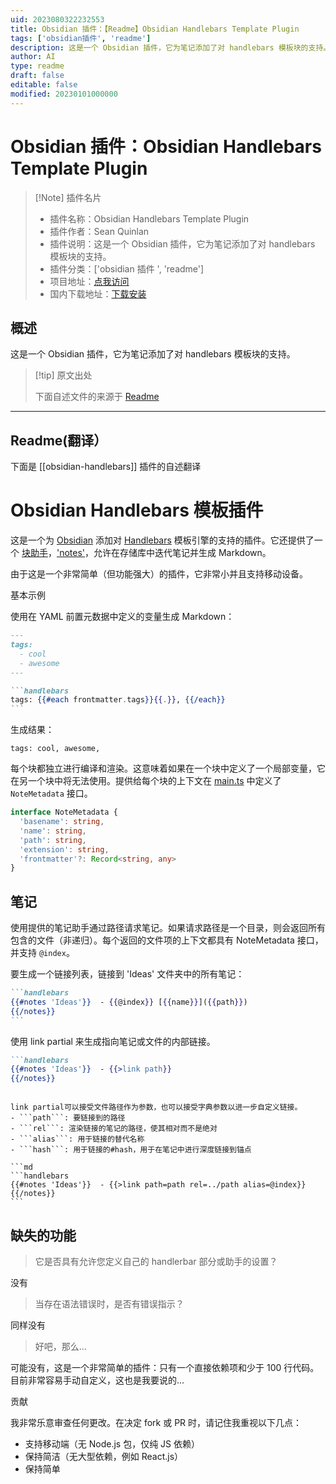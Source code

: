 ```yaml
---
uid: 2023080322232553
title: Obsidian 插件：【Readme】Obsidian Handlebars Template Plugin
tags: ['obsidian插件', 'readme']
description: 这是一个 Obsidian 插件，它为笔记添加了对 handlebars 模板块的支持。
author: AI
type: readme
draft: false
editable: false
modified: 20230101000000
---
```


# Obsidian 插件：Obsidian Handlebars Template Plugin

> [!Note] 插件名片
> - 插件名称：Obsidian Handlebars Template Plugin
> - 插件作者：Sean Quinlan
> - 插件说明：这是一个 Obsidian 插件，它为笔记添加了对 handlebars 模板块的支持。
> - 插件分类：['obsidian 插件 ', 'readme']
> - 项目地址：[点我访问](https://github.com/sbquinlan/obsidian-handlebars)
> - 国内下载地址：[下载安装](https://pkmer.cn/products/plugin/pluginMarket/?obsidian-handlebars)

## 概述

这是一个 Obsidian 插件，它为笔记添加了对 handlebars 模板块的支持。

> [!tip] 原文出处
>
>下面自述文件的来源于 [Readme](https://ghproxy.net/https://raw.githubusercontent.com/sbquinlan/obsidian-handlebars/master/README.md)
>

---

## Readme(翻译）

下面是 [[obsidian-handlebars]] 插件的自述翻译

# Obsidian Handlebars 模板插件

这是一个为 [Obsidian](https://obsidian.md) 添加对 [Handlebars](https://handlebarsjs.com/) 模板引擎的支持的插件。它还提供了一个 [块助手](https://handlebarsjs.com/guide/block-helpers.html)，['notes'](#notes)，允许在存储库中迭代笔记并生成 Markdown。

由于这是一个非常简单（但功能强大）的插件，它非常小并且支持移动设备。

基本示例

使用在 YAML 前置元数据中定义的变量生成 Markdown：

`````md
---
tags:
  - cool
  - awesome
---

```handlebars
tags: {{#each frontmatter.tags}}{{.}}, {{/each}}
```
`````

生成结果：

```
tags: cool, awesome, 
```

每个块都独立进行编译和渲染。这意味着如果在一个块中定义了一个局部变量，它在另一个块中将无法使用。提供给每个块的上下文在 [main.ts](/main.ts) 中定义了 ```NoteMetadata``` 接口。

```ts
interface NoteMetadata {
  'basename': string,
  'name': string,
  'path': string, 
  'extension': string,
  'frontmatter'?: Record<string, any>
}
```

## 笔记

使用提供的笔记助手通过路径请求笔记。如果请求路径是一个目录，则会返回所有包含的文件（非递归）。每个返回的文件项的上下文都具有 NoteMetadata 接口，并支持 ```@index```。

要生成一个链接列表，链接到 'Ideas' 文件夹中的所有笔记：

`````md
```handlebars
{{#notes 'Ideas'}}  - {{@index}} [{{name}}]({{path}})
{{/notes}}
```
`````

使用 link partial 来生成指向笔记或文件的内部链接。

```md
```handlebars
{{#notes 'Ideas'}}  - {{>link path}}
{{/notes}}
```

`````

link partial可以接受文件路径作为参数，也可以接受字典参数以进一步自定义链接。
- ```path```: 要链接到的路径
- ```rel```: 渲染链接的笔记的路径，使其相对而不是绝对
- ```alias```: 用于链接的替代名称
- ```hash```: 用于链接的#hash，用于在笔记中进行深度链接到锚点

```md
```handlebars
{{#notes 'Ideas'}}  - {{>link path=path rel=../path alias=@index}}
{{/notes}}
```
`````

## 缺失的功能

> 它是否具有允许您定义自己的 handlerbar 部分或助手的设置？

没有

> 当存在语法错误时，是否有错误指示？

同样没有

> 好吧，那么...

可能没有，这是一个非常简单的插件：只有一个直接依赖项和少于 100 行代码。目前非常容易手动自定义，这也是我要说的...

贡献

我非常乐意审查任何更改。在决定 fork 或 PR 时，请记住我重视以下几点：

- 支持移动端（无 Node.js 包，仅纯 JS 依赖）
- 保持简洁（无大型依赖，例如 React.js）
- 保持简单



